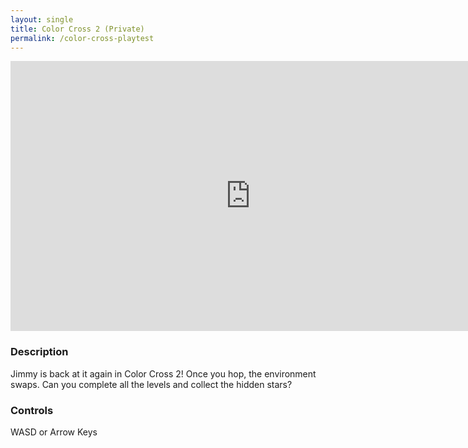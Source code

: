 ```yaml
---
layout: single
title: Color Cross 2 (Private)
permalink: /color-cross-playtest
---
```


<center>
    <iframe src="https://sheepstudios.net/static/color-cross-2/armor-games/index.html" style="border:0px #ffffff none;" name="myiFrame" scrolling="no" frameborder="1" marginheight="0px" marginwidth="0px" height="432px" width="768px" allowfullscreen></iframe>
</center>

### Description
Jimmy is back at it again in Color Cross 2! Once you hop, the environment swaps. Can you complete all the levels and collect the hidden stars?

### Controls
WASD or Arrow Keys
